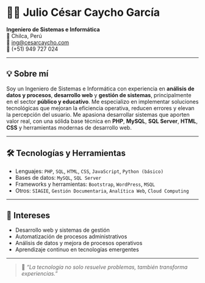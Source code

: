 # 👨‍💻 Julio César Caycho García

**Ingeniero de Sistemas e Informática**  
📍 Chilca, Perú  
📧 ing@cesarcaycho.com  
📱 (+51) 949 727 024  

---

## 💡 Sobre mí

Soy un Ingeniero de Sistemas e Informática con experiencia en **análisis de datos y procesos**, **desarrollo web** y **gestión de sistemas**, principalmente en el sector **público y educativo**. Me especializo en implementar soluciones tecnológicas que mejoran la eficiencia operativa, reducen errores y elevan la percepción del usuario. Me apasiona desarrollar sistemas que aporten valor real, con una sólida base técnica en **PHP**, **MySQL**, **SQL Server**, **HTML**, **CSS** y herramientas modernas de desarrollo web.

---

## 🛠️ Tecnologías y Herramientas

- Lenguajes: `PHP`, `SQL`, `HTML`, `CSS`, `JavaScript`, `Python (básico)`
- Bases de datos: `MySQL`, `SQL Server`
- Frameworks y herramientas: `Bootstrap`, `WordPress`, `MSQL`
- Otros: `SIAGIE`, `Gestión Documentaria`, `Analítica Web`, `Cloud Computing`

---

## 📌 Intereses

- Desarrollo web y sistemas de gestión  
- Automatización de procesos administrativos  
- Análisis de datos y mejora de procesos operativos  
- Aprendizaje continuo en tecnologías emergentes  

---

> 💬 *“La tecnología no solo resuelve problemas, también transforma experiencias.”*  
